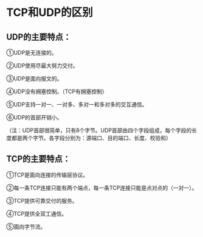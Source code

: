 # TCP和UDP的区别
## UDP的主要特点：
①UDP是无连接的。

②UDP使用尽最大努力交付。

③UDP是面向报文的。

④UDP没有拥塞控制。（TCP有拥塞控制）

⑤UDP支持一对一、一对多、多对一和多对多的交互通信。

⑥UDP的首部开销小。

（注：UDP首部很简单，只有8个字节。UDP首部由四个字段组成，每个字段的长度都是两个字节。各字段分别为：源端口、目的端口、长度、校验和）

## TCP的主要特点：
①TCP是面向连接的传输层协议。

②每一条TCP连接只能有两个端点，每一条TCP连接只能是点对点的（一对一）。

③TCP提供可靠交付的服务。

④TCP提供全双工通信。

⑤面向字节流。
